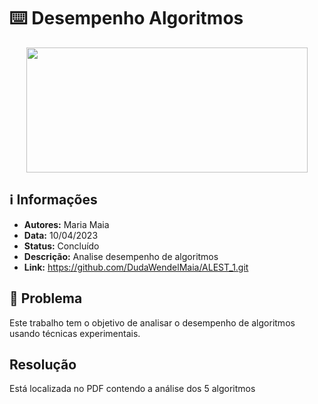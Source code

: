 # ⌨️ Desempenho Algoritmos

<div align="center">
<img width="450" height="200" src="https://res.cloudinary.com/practicaldev/image/fetch/s--u5FI10Fg--/c_limit%2Cf_auto%2Cfl_progressive%2Cq_auto%2Cw_880/https://thepracticaldev.s3.amazonaws.com/i/9f7ruqkkz9xl0937b1nf.png">
</div>

## ℹ️ Informações
- **Autores:** Maria Maia
- **Data:** 10/04/2023
- **Status:** Concluído
- **Descrição:** Analise desempenho de algoritmos
- **Link:** https://github.com/DudaWendelMaia/ALEST_1.git

## 🎯 Problema

Este trabalho tem o objetivo de analisar o desempenho de algoritmos usando técnicas
experimentais.

## Resolução

Está localizada no PDF contendo a análise dos 5 algoritmos
